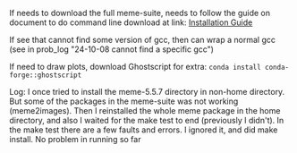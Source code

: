 If needs to download the full meme-suite, needs to follow the guide on document to do command line download at link: [Installation Guide](https://meme-suite.org/meme/doc/install.html?man_type=web)

If see that cannot find some version of gcc, then can wrap a normal gcc (see in prob_log "24-10-08 cannot find a specific gcc") 

If need to draw plots, download Ghostscript for extra:
```conda install conda-forge::ghostscript```

Log: I once tried to install the meme-5.5.7 directory in non-home directory. But some of the packages in the meme-suite was not working (meme2images). Then I reinstalled the whole meme package in the home directory, and also I waited for the make test to end (previously I didn't). In the make test there are a few faults and errors. I ignored it, and did make install. No problem in running so far